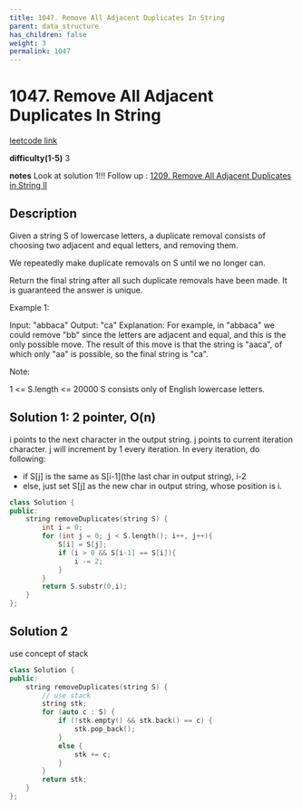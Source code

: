 ```yaml
---
title: 1047. Remove All Adjacent Duplicates In String
parent: data_structure
has_children: false
weight: 3
permalink: 1047
---
```

# 1047. Remove All Adjacent Duplicates In String
[leetcode link](https://leetcode.com/problems/remove-all-adjacent-duplicates-in-string/)

**difficulty(1-5)** 
3

**notes**
Look at solution 1!!!
Follow up : [1209. Remove All Adjacent Duplicates in String II](1209)

## Description
Given a string S of lowercase letters, a duplicate removal consists of choosing two adjacent and equal letters, and removing them.

We repeatedly make duplicate removals on S until we no longer can.

Return the final string after all such duplicate removals have been made.  It is guaranteed the answer is unique.

 

Example 1:

Input: "abbaca"
Output: "ca"
Explanation: 
For example, in "abbaca" we could remove "bb" since the letters are adjacent and equal, and this is the only possible move.  The result of this move is that the string is "aaca", of which only "aa" is possible, so the final string is "ca".
 

Note:

1 <= S.length <= 20000
S consists only of English lowercase letters.

## Solution 1: 2 pointer, O(n)
i points to the next character in the output string.
j points to current iteration character. j will increment by 1 every iteration.
In every iteration, do following:
- if S[j] is the same as S[i-1](the last char in output string), i-2
- else, just set S[j] as the new char in output string, whose position is i.

```c++
class Solution {
public:
    string removeDuplicates(string S) {
        int i = 0;
        for (int j = 0; j < S.length(); i++, j++){
            S[i] = S[j];
            if (i > 0 && S[i-1] == S[i]){
                i -= 2;
            }            
        }
        return S.substr(0,i);
    }
};
```
## Solution 2
use concept of stack

```c++
class Solution {
public:
    string removeDuplicates(string S) {
        // use stack
        string stk;
        for (auto c : S) {
            if (!stk.empty() && stk.back() == c) {
                stk.pop_back();
            }
            else {
                stk += c;
            }
        }
        return stk;
    }
};
```